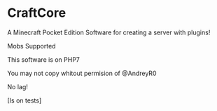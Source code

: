 # CraftCore
A Minecraft Pocket Edition Software for creating a server with plugins!

Mobs Supported

This software is on PHP7



You may not copy whitout permision of @AndreyR0

No lag!


[Is on tests]
